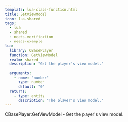 ```yaml
---
template: lua-class-function.html
title: GetViewModel
icon: lua-shared
tags:
  - lua
  - shared
  - needs-verification
  - needs-example
lua:
  library: CBasePlayer
  function: GetViewModel
  realm: shared
  description: "Get the player's view model."
  
  arguments:
    - name: "number"
      type: number
      default: "0"
  returns:
    - type: entity
      description: "The player's view model."
---
```


<div class="lua__search__keywords">
CBasePlayer:GetViewModel &#x2013; Get the player's view model.
</div>
